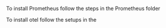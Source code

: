 To install Prometheus follow the steps in the Prometheus folder

To install otel follow the setups in the 